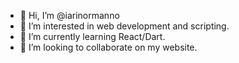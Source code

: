 - 👋 Hi, I’m @iarinormanno
- 👀 I’m interested in web development and scripting.
- 🌱 I’m currently learning React/Dart.
- 💞️ I’m looking to collaborate on my website.
<!---
iarinormanno/iarinormanno is a ✨ special ✨ repository because its `README.md` (this file) appears on your GitHub profile.
You can click the Preview link to take a look at your changes.
--->
